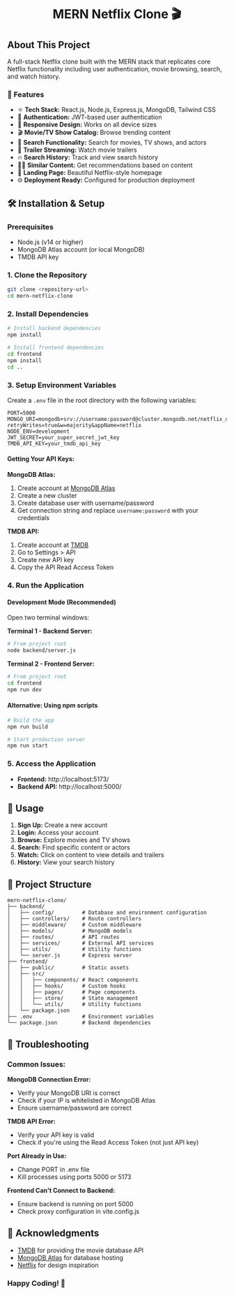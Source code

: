 <h1 align="center">MERN Netflix Clone 🎬</h1>



## About This Project

A full-stack Netflix clone built with the MERN stack that replicates core Netflix functionality including user authentication, movie browsing, search, and watch history.

### 🚀 Features

-   ⚛️ **Tech Stack:** React.js, Node.js, Express.js, MongoDB, Tailwind CSS
-   🔐 **Authentication:** JWT-based user authentication
-   📱 **Responsive Design:** Works on all device sizes
-   🎬 **Movie/TV Show Catalog:** Browse trending content
-   🔎 **Search Functionality:** Search for movies, TV shows, and actors
-   🎥 **Trailer Streaming:** Watch movie trailers
-   🔥 **Search History:** Track and view search history
-   🐱‍👤 **Similar Content:** Get recommendations based on content
-   💙 **Landing Page:** Beautiful Netflix-style homepage
-   🌐 **Deployment Ready:** Configured for production deployment

## 🛠️ Installation & Setup

### Prerequisites
- Node.js (v14 or higher)
- MongoDB Atlas account (or local MongoDB)
- TMDB API key

### 1. Clone the Repository
```bash
git clone <repository-url>
cd mern-netflix-clone
```

### 2. Install Dependencies
```bash
# Install backend dependencies
npm install

# Install frontend dependencies
cd frontend
npm install
cd ..
```

### 3. Setup Environment Variables

Create a `.env` file in the root directory with the following variables:

```env
PORT=5000
MONGO_URI=mongodb+srv://username:password@cluster.mongodb.net/netflix_db?retryWrites=true&w=majority&appName=netflix
NODE_ENV=development
JWT_SECRET=your_super_secret_jwt_key
TMDB_API_KEY=your_tmdb_api_key
```


#### Getting Your API Keys:

**MongoDB Atlas:**
1. Create account at [MongoDB Atlas](https://www.mongodb.com/atlas)
2. Create a new cluster
3. Create database user with username/password
4. Get connection string and replace `username:password` with your credentials

**TMDB API:**
1. Create account at [TMDB](https://www.themoviedb.org/)
2. Go to Settings > API
3. Create new API key
4. Copy the API Read Access Token

### 4. Run the Application

#### Development Mode (Recommended)
Open two terminal windows:

**Terminal 1 - Backend Server:**
```bash
# From project root
node backend/server.js
```

**Terminal 2 - Frontend Server:**
```bash
# From project root
cd frontend
npm run dev
```

#### Alternative: Using npm scripts
```bash
# Build the app
npm run build

# Start production server
npm run start
```

### 5. Access the Application

- **Frontend:** http://localhost:5173/
- **Backend API:** http://localhost:5000/

## 🎯 Usage

1. **Sign Up:** Create a new account
2. **Login:** Access your account
3. **Browse:** Explore movies and TV shows
4. **Search:** Find specific content or actors
5. **Watch:** Click on content to view details and trailers
6. **History:** View your search history

## 📁 Project Structure

```
mern-netflix-clone/
├── backend/
│   ├── config/         # Database and environment configuration
│   ├── controllers/    # Route controllers
│   ├── middleware/     # Custom middleware
│   ├── models/         # MongoDB models
│   ├── routes/         # API routes
│   ├── services/       # External API services
│   ├── utils/          # Utility functions
│   └── server.js       # Express server
├── frontend/
│   ├── public/         # Static assets
│   ├── src/
│   │   ├── components/ # React components
│   │   ├── hooks/      # Custom hooks
│   │   ├── pages/      # Page components
│   │   ├── store/      # State management
│   │   └── utils/      # Utility functions
│   └── package.json
├── .env                # Environment variables
└── package.json        # Backend dependencies
```

## 🚨 Troubleshooting

### Common Issues:

**MongoDB Connection Error:**
- Verify your MongoDB URI is correct
- Check if your IP is whitelisted in MongoDB Atlas
- Ensure username/password are correct

**TMDB API Error:**
- Verify your API key is valid
- Check if you're using the Read Access Token (not just API key)

**Port Already in Use:**
- Change PORT in .env file
- Kill processes using ports 5000 or 5173

**Frontend Can't Connect to Backend:**
- Ensure backend is running on port 5000
- Check proxy configuration in vite.config.js



## 🙏 Acknowledgments
- [TMDB](https://www.themoviedb.org/) for providing the movie database API
- [MongoDB Atlas](https://www.mongodb.com/atlas) for database hosting
- [Netflix](https://netflix.com) for design inspiration


### Happy Coding! 🚀
